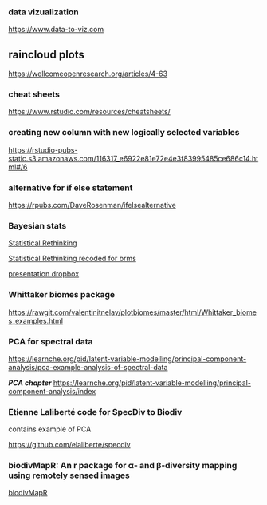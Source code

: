 ### data vizualization 
https://www.data-to-viz.com

## raincloud plots
https://wellcomeopenresearch.org/articles/4-63

### cheat sheets
https://www.rstudio.com/resources/cheatsheets/

### creating new column with new logically selected variables  
https://rstudio-pubs-static.s3.amazonaws.com/116317_e6922e81e72e4e3f83995485ce686c14.html#/6

### alternative for if else statement
https://rpubs.com/DaveRosenman/ifelsealternative

### Bayesian stats

[Statistical Rethinking](https://xcelab.net/rm/statistical-rethinking/)
 
[Statistical Rethinking recoded for brms](https://bookdown.org/connect/#/apps/1850/access)

[presentation dropbox](https://www.dropbox.com/sh/mp8mdmvayne6wjv/AABiRQkVeR8lGeSRBt0cp7NZa?dl=0)

### Whittaker biomes package
https://rawgit.com/valentinitnelav/plotbiomes/master/html/Whittaker_biomes_examples.html

### PCA for spectral data

https://learnche.org/pid/latent-variable-modelling/principal-component-analysis/pca-example-analysis-of-spectral-data

***PCA chapter***
https://learnche.org/pid/latent-variable-modelling/principal-component-analysis/index

### Etienne Laliberté code for SpecDiv to Biodiv

contains example of PCA

https://github.com/elaliberte/specdiv

### biodivMapR:  An r package for α‐ and β‐diversity mapping using remotely sensed images

[biodivMapR](https://besjournals.onlinelibrary.wiley.com/doi/full/10.1111/2041-210X.13310)
